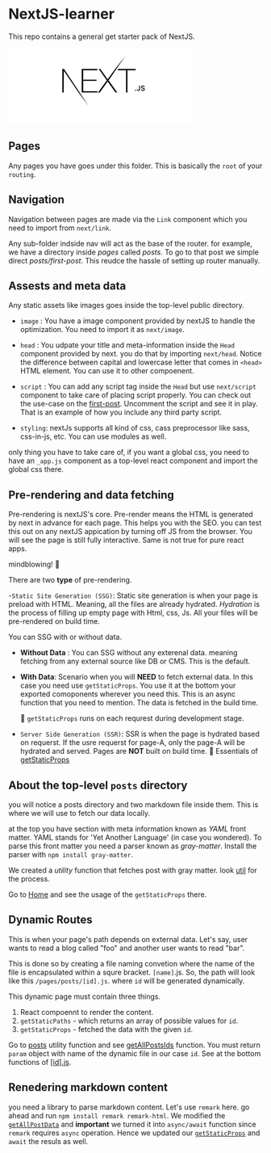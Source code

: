 # NextJS-learner

This repo contains a general get starter pack of NextJS.

![nextJslogo](/public/images/Nextjs-logo.jpg)

## Pages

Any pages you have goes under this folder. This is basically the `root` of your `routing`.

## Navigation

Navigation between pages are made via the `Link` component which you need to import from `next/link`.

Any sub-folder indside nav will act as the base of the router. for example, we have a directory inside _pages_ called _posts_. To go to that post we simple direct _posts/first-post_. This reudce the hassle of setting up router manually.

## Assests and meta data

Any static assets like images goes inside the top-level public directory.

- `image` : You have a image component provided by nextJS to handle the optimization. You need to import it as `next/image`.

- `head` : You udpate your title and meta-information inside the `Head` component provided by next. you do that by importing `next/head`. Notice the difference between capital and lowercase letter that comes in `<head>` HTML element. You can use it to other compoenent.
- `script` : You can add any script tag inside the `Head` but use `next/script` component to take care of placing script properly. You can check out the use-case on the [first-post](pages/posts/first-post.js). Uncomment the script and see it in play. That is an example of how you include any third party script.
- `styling`: nextJs supports all kind of css, cass preprocessor like sass, css-in-js, etc. You can use modules as well.

only thing you have to take care of, if you want a global css, you need to have an `_app.js` component as a top-level react component and import the global css there.

## Pre-rendering and data fetching

Pre-rendering is nextJS's core. Pre-render means the HTML is generated by next in advance for each page. This helps you with the SEO. you can test this out on any nextJS appication by turning off JS from the browser. You will see the page is still fully interactive. Same is not true for pure react apps.

mindblowing! 🤯

There are two **type** of pre-rendering.

-`Static Site Generation (SSG)`: Static site generation is when your page is preload with HTML. Meaning, all the files are already hydrated. _Hydration_ is the process of filling up empty page with Html, css, Js. All your files will be pre-rendered on build time.

You can SSG with or without data.

- **Without Data** : You can SSG without any exterenal data. meaning fetching from any external source like DB or CMS. This is the default.
- **With Data**: Scenario when you will **NEED** to fetch external data. In this case you need use `getStaticProps`. You use it at the bottom your exported comoponents wherever you need this. This is an async function that you need to mention. The data is fetched in the build time.

  📝 `getStaticProps` runs on each requrest during development stage.

- `Server Side Generation (SSR)`: SSR is when the page is hydrated based on requerst. If the usre requerst for page-A, only the page-A will be hydrated and served. Pages are **NOT** built on build time.
  🔗 Essentials of [getStaticProps](https://nextjs.org/docs/basic-features/data-fetching/get-static-props)

## About the top-level `posts` directory

you will notice a posts directory and two markdown file inside them. This is where we will use to fetch our data locally.

at the top you have section with meta information known as _YAML_ front matter. YAML stands for 'Yet Another Language' (in case you wondered). To parse this front matter you need a parser known as _gray-matter_. Install the parser with `npm install gray-matter`.

We created a _utility_ function that fetches post with gray matter. look [util](utils/posts.js) for the process.

Go to [Home](pages/index.js) and see the usage of the `getStaticProps` there.

## Dynamic Routes

This is when your page's path depends on external data. Let's say, user wants to read a blog called "foo" and another user wants to read "bar".

This is done so by creating a file naming convetion where the name of the file is encapsulated within a squre bracket. `[name]`.js. So, the path will look like this `/pages/posts/[id].js`. where `id` will be generated dynamically.

This dynamic page must contain three things.

1. React compoennt to render the content.
2. `getStaticPaths` - which returns an array of possible values for `id`.
3. `getStaticProps` - fetched the data with the given `id`.

Go to [posts](utils/posts.js) utility function and see [getAllPostsIds](utils/posts.js#37) function. You must return `param` object with name of the dynamic file in our case `id`. See at the bottom functions of [[id].js](pages/posts/[id].js).

## Renedering markdown content

you need a library to parse markdown content. Let's use `remark` here. go ahead and run `npm install remark remark-html`. We modified the [`getAllPostData`](utils/posts.js#82) and **important** we turned it into `async/await` function since `remark` requires `async` operation. Hence we updated our [`getStaticProps`](pages/posts/[id].js) and `await` the resuls as well.

